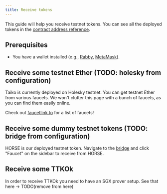 ```yaml
---
title: Receive tokens
---
```


This guide will help you receive testnet tokens. You can see all the deployed tokens in the [contract address reference](/network-reference/contract-address-reference).

## Prerequisites

- You have a wallet installed (e.g., [Rabby](https://rabby.io/), [MetaMask](https://metamask.io/)).

## Receive some testnet Ether (TODO: holesky from configuration)

Taiko is currently deployed on Holesky testnet. You can get testnet Ether from various faucets. We won't clutter this page with a bunch of faucets, as you can find them easily online.

Check out [faucetlink.to](https://faucetlink.to/) for a list of faucets!

## Receive some dummy testnet tokens (TODO: bridge from configuration)

HORSE is our deployed testnet token. Navigate to the [bridge](https://bridge.katla.taiko.xyz) and click "Faucet" on the sidebar to receive from HORSE.

## Receive some TTKOk

In order to receive TTKOk you need to have an SGX prover setup. See that here -> TODO(remove from here)
